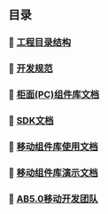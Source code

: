 ## 目录

### 📔 [工程目录结构](https://github.com/AFEXTeam/AFEXTeam.github.io/wiki/%E5%B7%A5%E7%A8%8B%E7%9B%AE%E5%BD%95%E7%BB%93%E6%9E%84)

### 📝 [开发规范](https://github.com/AFEXTeam/AFEXTeam.github.io/wiki/%E5%89%8D%E7%AB%AF%E5%BC%80%E5%8F%91%E8%A7%84%E8%8C%83)

### 🔧 [柜面(PC)组件库文档](https://afexteam.github.io/aui-web-docs/)

### 📁 [SDK文档](https://afexteam.github.io/sdk-docs/index.html)

###  📲 [移动组件库使用文档](https://afexteam.github.io/aui-m-docs/index.html)

###  📱 [移动组件库演示文档](https://afexteam.github.io/aui-m-demo/)

### 👥 [AB5.0移动开发团队](https://afexteam.github.io/abc-mobile/)
